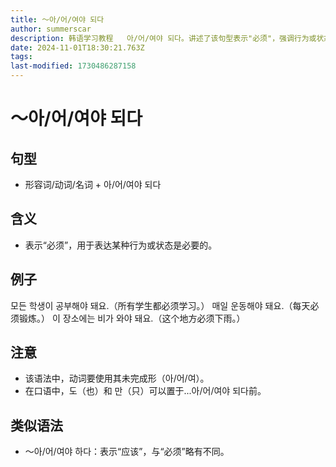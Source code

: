 ```yaml
---
title: 〜아/어/여야 되다
author: summerscar
description: 韩语学习教程   아/어/여야 되다。讲述了该句型表示"必须"，强调行为或状态的必要性，有示例和注意事项。
date: 2024-11-01T18:30:21.763Z
tags:
last-modified: 1730486287158
---
```


# 〜아/어/여야 되다

## 句型
- 形容词/动词/名词 + 아/어/여야 되다

## 含义
- 表示“必须”，用于表达某种行为或状态是必要的。

## 例子
<Speak>모든 학생이 공부해야 돼요.</Speak>（所有学生都必须学习。）
<Speak>매일 운동해야 돼요.</Speak>（每天必须锻炼。）
<Speak>이 장소에는 비가 와야 돼요.</Speak>（这个地方必须下雨。）

## 注意
- 该语法中，动词要使用其未完成形（아/어/여）。
- 在口语中，도（也）和 만（只）可以置于...아/어/여야 되다前。

## 类似语法
- 〜아/어/여야 하다：表示“应该”，与“必须”略有不同。
